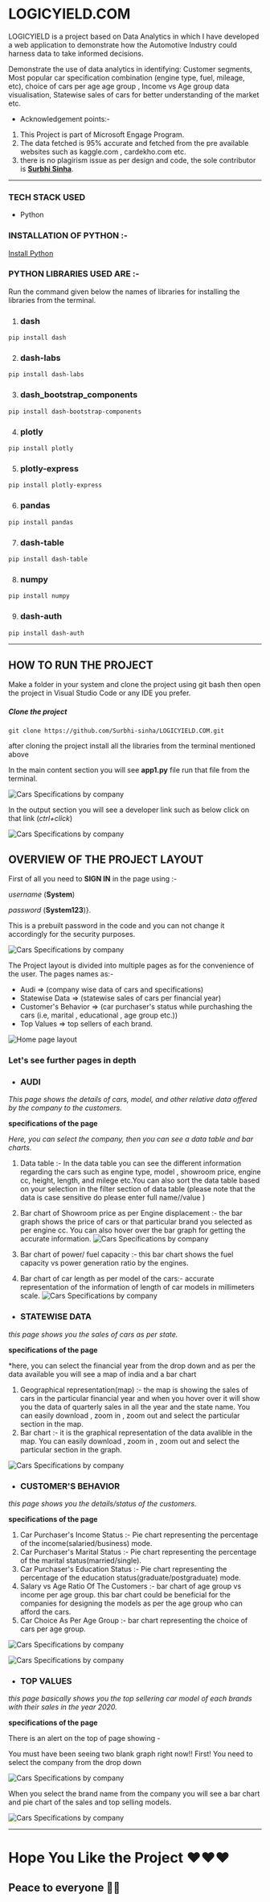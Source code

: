 # LOGICYIELD.COM 
 LOGICYIELD is a project based on Data Analytics in which I have developed a web application to demonstrate how the Automotive Industry could harness data to take informed decisions.

Demonstrate the use of data analytics in identifying:
Customer segments, Most popular car specification combination (engine type, fuel, mileage, etc), choice of cars per age age group , Income vs Age group data visualisation, Statewise sales of cars for better understanding of the market etc.

* Acknowledgement points:- 
 1. This Project is part of Microsoft Engage Program.
 2. The data fetched is 95% accurate and fetched from the pre available websites such as kaggle.com , cardekho.com etc.
 3. there is no plagirism issue as per design and code, the sole contributor is [**Surbhi Sinha**](https://www.linkedin.com/in/surbhi-sinha-554902176/).
---------------

### TECH STACK USED
* Python

### INSTALLATION OF PYTHON :-

[Install Python](https://www.python.org/downloads/)

### PYTHON LIBRARIES USED ARE :-


 Run the command given below the names of libraries for installing the libraries from the terminal.
 
  1. ### dash
 
  ```
  pip install dash
  ```
  2. ### dash-labs
  ```
  pip install dash-labs
  ```
  3. ### dash_bootstrap_components
  ```
  pip install dash-bootstrap-components
  ```
  4. ### plotly
  ```
  pip install plotly
  ```
  5. ### plotly-express
  ```
  pip install plotly-express
  ```
  6. ### pandas
  ```
  pip install pandas
  ```
  7. ### dash-table
  ```
  pip install dash-table
  ```
  8. ### numpy
  ```
  pip install numpy
  ```
  9. ### dash-auth
  ```
  pip install dash-auth
  ```
  -----------------------

## HOW TO RUN THE PROJECT
 
 Make a folder in your system and clone the project using git bash then open the project in Visual Studio Code or any IDE you prefer.
 
 ##### Clone the project 
  ```
  git clone https://github.com/Surbhi-sinha/LOGICYIELD.COM.git
  ```
after cloning the project install all the libraries from the terminal mentioned above

In the main content section you will see **app1.py** file run that file from the terminal.

![Cars Specifications by company](/images/engagedoc10.png)

In the output section you will see a developer link such as below click on that link (*ctrl+click*)

![Cars Specifications by company](/images/engagedoc11.png)

## OVERVIEW OF THE PROJECT LAYOUT

  First of all you need to **SIGN IN** in the page using :- 
  
   *username* (**System**)
  
   *password* (**System123**)}.
  
  This is a prebuilt password in the code and you can not change it accordingly for the security purposes.
  
  ![Cars Specifications by company](/images/engagedoc7.png)
  
  
  The Project layout is divided into multiple pages as for the convenience of the user. The pages names as:-
   * Audi  => (company wise data of cars and specifications)
   * Statewise Data => (statewise sales of cars per financial year)
   * Customer's Behavior => (car purchaser's status while purchashing the cars (i.e, marital , educational , age group etc.))
   * Top Values => top sellers of each brand.
   
  ![Home page layout](/images/engagedoc1.png)
  
 ### Let's see further pages in depth
 
  * ### AUDI
  
   *This page shows the details of cars, model, and other relative data offered by the company to the customers.*
   
  __specifications of the page__
   
   *Here, you can select the company, then you can see a data table and bar charts.*
    
   1. Data table :- 
     In the data table you can see the different information regarding the cars such as engine type, model , showroom price, engine cc, height, length, and milege etc.You can also sort the data table based on your selection in the filter section of data table (please note that the data is case sensitive do please enter full name//value )
    
   2. Bar chart of Showroom price as per Engine displacement :- 
     the bar graph shows the price of cars or that particular brand you selected as per engine cc.
      You can also hover over the bar graph for getting the accurate information.
   ![Cars Specifications by company](/images/engagedoc2.png)
   
   3. Bar chart of power/ fuel capacity :- 
     this bar chart shows the fuel capacity vs power generation ratio by the engines.
     
   4. Bar chart of car length as per model of the cars:- 
     accurate representation of the information of length of car models in millimeters scale.
   ![Cars Specifications by company](/images/engagedoc3.png)
   
 * ### STATEWISE DATA
 
  *this page shows you the sales of cars as per state.*
  
  __specifications of the page__
  
  *here, you can select the financial year from the drop down and as per the data available you will see a map of india and a bar chart 
  
  1. Geographical representation(map) :- 
     the map is showing the sales of cars in the particular financial year and when you hover over it will show you the data of quarterly sales in all the year and the state name. You can easily download , zoom in , zoom out and select the particular section in the map.
  2. Bar chart :- it is the graphical representation of the data avalible in the map. You can easily download , zoom in , zoom out and select the particular section in the graph.

![Cars Specifications by company](/images/engagedoc4.png)
 * ### CUSTOMER'S BEHAVIOR
  
  *this page shows you the details/status of the customers.*
  
   __specifications of the page__
   
   1. Car Purchaser's Income Status :- Pie chart representing the percentage of the income(salaried/business) mode.
   2. Car Purchaser's Marital Status :- Pie chart representing the percentage of the marital status(married/single).
   3. Car Purchaser's Education Status :- Pie chart representing the percentage of the education status(graduate/postgraduate) mode.
   4. Salary vs Age Ratio Of The Customers :- bar chart of age group vs income per age group. this bar chart could be beneficial for the companies for designing the models as per the age group who can afford the cars.
   5. Car Choice As Per Age Group :- bar chart representing the choice of cars per age group.

![Cars Specifications by company](/images/engagedoc5.png)

![Cars Specifications by company](/images/engagedoc8.png)
 * ### TOP VALUES
  
  *this page basically shows you the top sellering car model of each brands with their sales in the year 2020.*
  
  __specifications of the page__
  
  There is an alert on the top of page showing -
  
  You must have been seeing two blank graph right now!! First! You need to select the company from the drop down
  
![Cars Specifications by company](/images/engagedoc9.png)
  
  When you select the brand name from the company you will see a bar chart and pie chart of the sales and top selling models.

![Cars Specifications by company](/images/engagedoc6.png)

--------------------
# Hope You Like the Project ❤️❤️❤️

## Peace to everyone 🙏🏻
